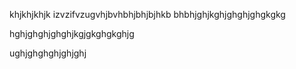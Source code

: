 khjkhjkhjk izvzifvzugvhjbvhbhjbhjbjhkb bhbhjghjkghjghghjghgkgkg

hghjghghjghghjkgjgkghgkghjg

ughjghghghjghjghj
